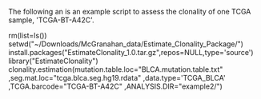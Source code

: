 The following an is an example script to assess the clonality of one TCGA sample, 'TCGA-BT-A42C'. 

rm(list=ls())
setwd("~/Downloads/McGranahan_data/Estimate_Clonality_Package/")
install.packages("EstimateClonality_1.0.tar.gz",repos=NULL,type='source')
library("EstimateClonality")
clonality.estimation(mutation.table.loc="BLCA.mutation.table.txt"
                     ,seg.mat.loc="tcga.blca.seg.hg19.rdata"
                     ,data.type='TCGA_BLCA'
                     ,TCGA.barcode="TCGA-BT-A42C"
                     ,ANALYSIS.DIR="example2/")




